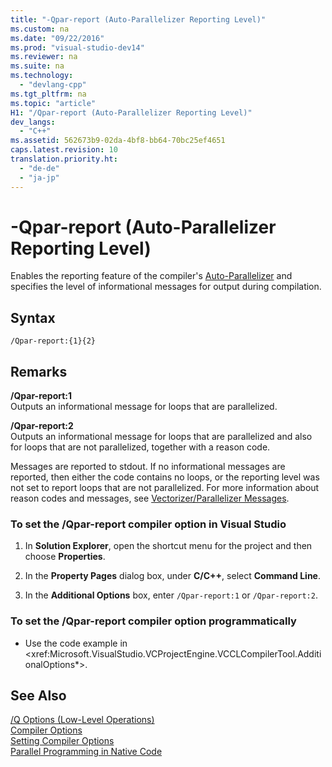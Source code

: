 ```yaml
---
title: "-Qpar-report (Auto-Parallelizer Reporting Level)"
ms.custom: na
ms.date: "09/22/2016"
ms.prod: "visual-studio-dev14"
ms.reviewer: na
ms.suite: na
ms.technology: 
  - "devlang-cpp"
ms.tgt_pltfrm: na
ms.topic: "article"
H1: "/Qpar-report (Auto-Parallelizer Reporting Level)"
dev_langs: 
  - "C++"
ms.assetid: 562673b9-02da-4bf8-bb64-70bc25ef4651
caps.latest.revision: 10
translation.priority.ht: 
  - "de-de"
  - "ja-jp"
---
```

# -Qpar-report (Auto-Parallelizer Reporting Level)
Enables the reporting feature of the compiler's [Auto-Parallelizer](../vs140/auto-parallelization-and-auto-vectorization.md) and specifies the level of informational messages for output during compilation.  
  
## Syntax  
  
```  
/Qpar-report:{1}{2}  
```  
  
## Remarks  
 **/Qpar-report:1**  
 Outputs an informational message for loops that are parallelized.  
  
 **/Qpar-report:2**  
 Outputs an informational message for loops that are parallelized and also for loops that are not parallelized, together with a reason code.  
  
 Messages are reported to stdout. If no informational messages are reported, then either the code contains no loops, or the reporting level was not set to report loops that are not parallelized. For more information about reason codes and messages, see [Vectorizer/Parallelizer Messages](../vs140/vectorizer-and-parallelizer-messages.md).  
  
### To set the /Qpar-report compiler option in Visual Studio  
  
1.  In **Solution Explorer**, open the shortcut menu for the project and then choose **Properties**.  
  
2.  In the **Property Pages** dialog box, under **C/C++**, select **Command Line**.  
  
3.  In the **Additional Options** box, enter `/Qpar-report:1` or `/Qpar-report:2`.  
  
### To set the /Qpar-report compiler option programmatically  
  
-   Use the code example in \<xref:Microsoft.VisualStudio.VCProjectEngine.VCCLCompilerTool.AdditionalOptions*>.  
  
## See Also  
 [/Q Options (Low-Level Operations)](../vs140/-q-options--low-level-operations-.md)   
 [Compiler Options](../vs140/compiler-options.md)   
 [Setting Compiler Options](../vs140/setting-compiler-options.md)   
 [Parallel Programming in Native Code](http://go.microsoft.com/fwlink/?LinkId=263662)